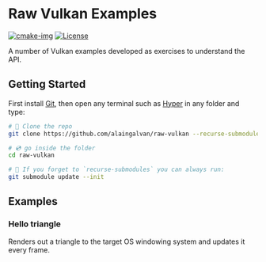 # Raw Vulkan Examples

[![cmake-img]][cmake-url]
[![License][license-img]][license-url]

A number of Vulkan examples developed as exercises to understand the API.

## Getting Started

First install [Git](https://git-scm.com/downloads), then open any terminal such as [Hyper](https://hyper.is/) in any folder and type:

```bash
# 🐑 Clone the repo
git clone https://github.com/alaingalvan/raw-vulkan --recurse-submodules

# 💿 go inside the folder
cd raw-vulkan

# 👯 If you forget to `recurse-submodules` you can always run:
git submodule update --init

```

## Examples

<!--

All examples share code found `src/Core`, including a Basic Renderer implementation and a variety of utilities.

### Image Renderer

Simply outputs a bitmap generated by the GPU next to the program executable, avoids concepts like synchronization, windowing systems, descriptors sets, uniform buffers, staging buffers, subpass attachments, and depth-stencil buffers.

-->

### Hello triangle

Renders out a triangle to the target OS windowing system and updates it every frame. 

<!--
### ShaderToy Image Shader

Applies a shader to a render pass, with the same inputs as [ShaderToy](https://www.shadertoy.com/)'s image shader. 

### GLTF Scene Renderer

Accepts a GLTF file, and outputs a scene the user can explore.

### VR Render Pass

The Khronos Group recently released a VR initiative and call to action. What this will most likely result in for Vulkan is another layer that developers can include in their project for first class VR support. This project creates geometry similar to [Unreal Engine 4's VR frustrum](https://www.unrealengine.com/blog/unreal-engine-4-10-released) and renders a scene stereoscopically. 

### Anti-Aliasing Showcase

Anti-aliasing is a huge topic of interest for graphics research, here we review multiple methods of anti-aliasing such as:

- FXAA
- MSAA
- TSAA

### Compute Raytracing

An attempt to generate accurate raytracing using Vulkan's Compute Pipeline to get levels of quality similar to Mitsuba's Physically based renderer. 

### Host vs. Device Memory Benchmark

A comparision of rendering using data in *host visible space* vs data in *device visible* space.

### Pipeline Cache Benchmark

A comparison of continuously regenerated Pipelines vs. the use of pipeline caches. A pipeline cache allows the device to store the pipeline in a binary representation for reuse later in uses of the program. 
-->

[cmake-img]: https://img.shields.io/badge/cmake-3.6-1f9948.svg?style=flat-square
[cmake-url]: https://cmake.org/
[license-img]: https://img.shields.io/:license-mit-blue.svg?style=flat-square
[license-url]: https://opensource.org/licenses/MIT